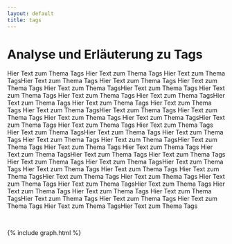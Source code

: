 ```yaml
---
layout: default
title: tags
---
```


# Analyse und Erläuterung zu Tags

Hier Text zum Thema Tags Hier Text zum Thema Tags Hier Text zum Thema TagsHier Text zum Thema Tags
Hier Text zum Thema Tags Hier Text zum Thema Tags Hier Text zum Thema TagsHier Text zum Thema Tags
Hier Text zum Thema Tags Hier Text zum Thema Tags Hier Text zum Thema TagsHier Text zum Thema Tags
Hier Text zum Thema Tags Hier Text zum Thema Tags Hier Text zum Thema TagsHier Text zum Thema Tags
Hier Text zum Thema Tags Hier Text zum Thema Tags Hier Text zum Thema TagsHier Text zum Thema Tags
Hier Text zum Thema Tags Hier Text zum Thema Tags Hier Text zum Thema TagsHier Text zum Thema Tags
Hier Text zum Thema Tags Hier Text zum Thema Tags Hier Text zum Thema TagsHier Text zum Thema Tags
Hier Text zum Thema Tags Hier Text zum Thema Tags Hier Text zum Thema TagsHier Text zum Thema Tags
Hier Text zum Thema Tags Hier Text zum Thema Tags Hier Text zum Thema TagsHier Text zum Thema Tags
Hier Text zum Thema Tags Hier Text zum Thema Tags Hier Text zum Thema TagsHier Text zum Thema Tags
Hier Text zum Thema Tags Hier Text zum Thema Tags Hier Text zum Thema TagsHier Text zum Thema Tags
Hier Text zum Thema Tags Hier Text zum Thema Tags Hier Text zum Thema TagsHier Text zum Thema Tags
Hier Text zum Thema Tags Hier Text zum Thema Tags Hier Text zum Thema TagsHier Text zum Thema Tags

<br>

{% include graph.html %}

